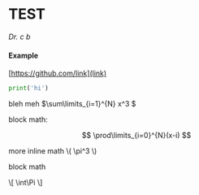 # TEST

*Dr. c b*





#### Example


[https://github.com/link](link)
```python
print('hi')
```


bleh meh $\sum\limits_{i=1}^{N} x^3 $





block math:

$$
\prod\limits_{i=0}^{N}(x-i)
$$

more inline math \\( \pi^3 \\)

block math 

\\[
\int\Pi
\\]
